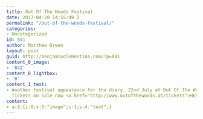 ```yaml
---
title: Out Of The Woods Festival
date: 2017-04-28 14:55:49 Z
permalink: "/out-of-the-woods-festival/"
categories:
- Uncategorized
id: 841
author: Matthew Green
layout: post
guid: http://benjaminclementine.com/?p=841
content_0_image:
- '842'
content_0_lightbox:
- '0'
content_1_text:
- Another festival appearance for the diary. 22nd July at Out Of The Woods in Austria.
  Tickets on sale now <a href="http://www.outofthewoods.at/tickets">HERE</a>.
content:
- a:2:{i:0;s:5:"image";i:1;s:4:"text";}
---
```


